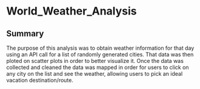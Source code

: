 # World_Weather_Analysis
## Summary
The purpose of this analysis was to obtain weather information for that day using an API call for a list of randomly generated cities. That data was then ploted on scatter plots in order to better visualize it. Once the data was collected and cleaned the data was mapped in order for users to click on any city on the list and see the weather, allowing users to pick an ideal vacation destination/route.
